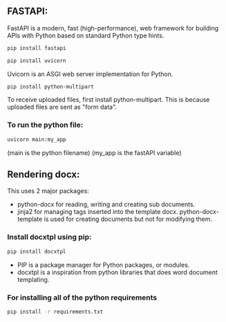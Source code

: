 ## FASTAPI:

FastAPI is a modern, fast (high-performance), web framework for building APIs with Python based on standard Python type hints.

```bash 
pip install fastapi
```
```bash
pip install uvicorn
``` 
Uvicorn is an ASGI web server implementation for Python.

```bash
pip install python-multipart
```
To receive uploaded files, first install python-multipart.
This is because uploaded files are sent as "form data".

### To run the python file:

```bash
uvicorn main:my_app
```
(main is the python filename)
(my_app is the fastAPI variable)

## Rendering docx:

This uses 2 major packages:
* python-docx for reading, writing and creating sub documents.
* jinja2 for managing tags inserted into the template docx.
python-docx-template is used for creating documents but not for modifying them.

### Install docxtpl using pip:

```bash
pip install docxtpl
```

* PIP is a package manager for Python packages, or modules.
* docxtpl is a inspiration from python libraries that does word document templating.

### For installing all of the python requirements

```bash
pip install -r requirements.txt
```